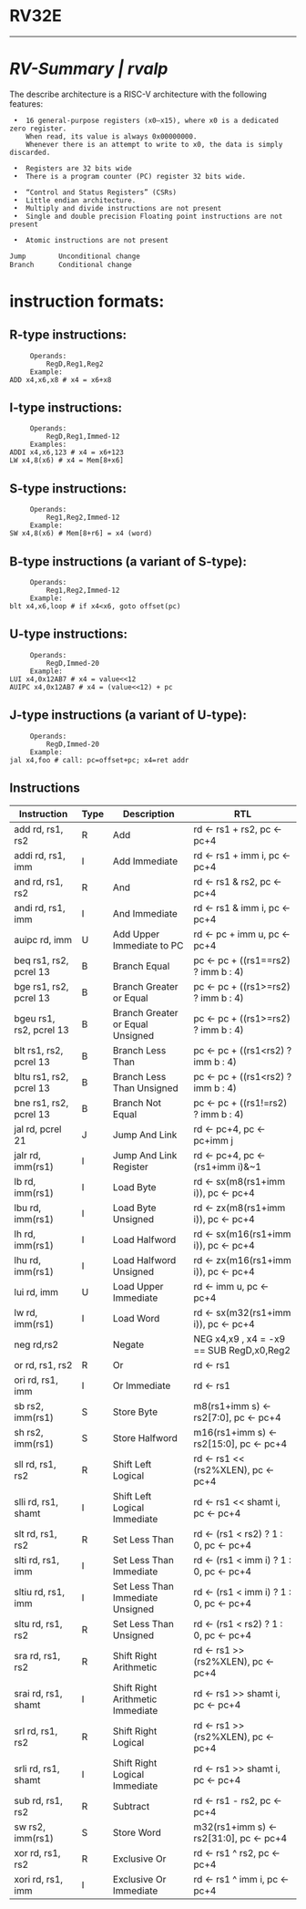 # RV32E
---
# _RV-Summary | rvalp_

The describe architecture is a RISC-V	architecture	with	the	following	features:	

	 •	16 general-purpose registers (x0–x15), where x0 is a dedicated zero register. 
	 	When read, its value is always 0x00000000. 
		Whenever there is an attempt to write to x0, the data is simply discarded.
	 
	 •	Registers are 32 bits wide
	 •	There is a program counter (PC) register 32 bits wide.	
	 
	 •	“Control and Status Registers” (CSRs)	
	 •	Little endian architecture.
	 •	Multiply and divide instructions are not present	
	 •	Single and double precision Floating point instructions are not present	
	 
	 •	Atomic instructions are not present

```sh
Jump    	Unconditional change
Branch  	Conditional change
```

# instruction	formats:	

## R-type	instructions:	
	 	 Operands:	
	 	 	 RegD,Reg1,Reg2	
	 	 Example:	
    ADD x4,x6,x8 # x4 = x6+x8
##  I-type	instructions:	
	 	 Operands:	
	 	 	 RegD,Reg1,Immed-12	
	 	 Examples:	
    ADDI x4,x6,123 # x4 = x6+123
    LW x4,8(x6) # x4 = Mem[8+x6]
##  S-type	instructions:	
	 	 Operands:	
	 	 	 Reg1,Reg2,Immed-12	
	 	 Example:	
    SW x4,8(x6) # Mem[8+r6] = x4 (word)
##  B-type	instructions	(a	variant	of	S-type):	
	 	 Operands:	
	 	 	 Reg1,Reg2,Immed-12	
	 	 Example:	
    blt x4,x6,loop # if x4<x6, goto offset(pc)
##  U-type	instructions:	
	 	 Operands:	
	 	 	 RegD,Immed-20	
	 	 Example:	
    LUI x4,0x12AB7 # x4 = value<<12
    AUIPC x4,0x12AB7 # x4 = (value<<12) + pc
##  J-type	instructions	(a	variant	of	U-type):	
	 	 Operands:	
	 	 	 RegD,Immed-20	
	 	 Example:	
    jal x4,foo # call: pc=offset+pc; x4=ret addr



## Instructions

| Instruction | Type | Description | RTL |
| ------ | ------ | ------ | ------ |
add rd, rs1, rs2 | R | Add | rd ← rs1 + rs2, pc ← pc+4
addi rd, rs1, imm | I | Add Immediate | rd ← rs1 + imm i, pc ← pc+4
and rd, rs1, rs2 | R | And | rd ← rs1 & rs2, pc ← pc+4
andi rd, rs1, imm | I | And Immediate | rd ← rs1 & imm i, pc ← pc+4
auipc rd, imm | U | Add Upper Immediate to PC | rd ← pc + imm u, pc ← pc+4
beq rs1, rs2, pcrel 13 | B | Branch Equal | pc ← pc + ((rs1==rs2) ? imm b : 4)
bge rs1, rs2, pcrel 13 | B | Branch Greater or Equal | pc ← pc + ((rs1>=rs2) ? imm b : 4)
bgeu rs1, rs2, pcrel 13 | B | Branch Greater or Equal Unsigned | pc ← pc + ((rs1>=rs2) ? imm b : 4)
blt rs1, rs2, pcrel 13 | B | Branch Less Than | pc ← pc + ((rs1<rs2) ? imm b : 4)
bltu rs1, rs2, pcrel 13 | B | Branch Less Than Unsigned | pc ← pc + ((rs1<rs2) ? imm b : 4)
bne rs1, rs2, pcrel 13 | B | Branch Not Equal | pc ← pc + ((rs1!=rs2) ? imm b : 4)
jal rd, pcrel 21 | J | Jump And Link | rd ← pc+4, pc ← pc+imm j
jalr rd, imm(rs1) | I | Jump And Link Register | rd ← pc+4, pc ← (rs1+imm i)&~1
lb rd, imm(rs1) | I | Load Byte | rd ← sx(m8(rs1+imm i)), pc ← pc+4
lbu rd, imm(rs1) | I | Load Byte Unsigned | rd ← zx(m8(rs1+imm i)), pc ← pc+4
lh rd, imm(rs1) | I | Load Halfword | rd ← sx(m16(rs1+imm i)), pc ← pc+4
lhu rd, imm(rs1) | I | Load Halfword Unsigned | rd ← zx(m16(rs1+imm i)), pc ← pc+4
lui rd, imm | U | Load Upper Immediate | rd ← imm u, pc ← pc+4
lw rd, imm(rs1) | I | Load Word | rd ← sx(m32(rs1+imm i)), pc ← pc+4
neg rd,rs2 |  | Negate | NEG x4,x9  , x4 = -x9  == SUB RegD,x0,Reg2
or rd, rs1, rs2 | R | Or | rd ← rs1 | rs2, pc ← pc+4
ori rd, rs1, imm | I | Or Immediate | rd ← rs1 | imm i, pc ← pc+4
sb rs2, imm(rs1) | S | Store Byte | m8(rs1+imm s) ← rs2[7:0], pc ← pc+4
sh rs2, imm(rs1) | S | Store Halfword | m16(rs1+imm s) ← rs2[15:0], pc ← pc+4
sll rd, rs1, rs2 | R | Shift Left Logical | rd ← rs1 << (rs2%XLEN), pc ← pc+4
slli rd, rs1, shamt | I | Shift Left Logical Immediate | rd ← rs1 << shamt i, pc ← pc+4
slt rd, rs1, rs2 | R | Set Less Than | rd ← (rs1 < rs2) ? 1 : 0, pc ← pc+4
slti rd, rs1, imm | I | Set Less Than Immediate | rd ← (rs1 < imm i) ? 1 : 0, pc ← pc+4
sltiu rd, rs1, imm | I | Set Less Than Immediate Unsigned | rd ← (rs1 < imm i) ? 1 : 0, pc ← pc+4
sltu rd, rs1, rs2 | R | Set Less Than Unsigned | rd ← (rs1 < rs2) ? 1 : 0, pc ← pc+4
sra rd, rs1, rs2 | R | Shift Right Arithmetic | rd ← rs1 >> (rs2%XLEN), pc ← pc+4
srai rd, rs1, shamt | I | Shift Right Arithmetic Immediate | rd ← rs1 >> shamt i, pc ← pc+4
srl rd, rs1, rs2 | R | Shift Right Logical | rd ← rs1 >> (rs2%XLEN), pc ← pc+4
srli rd, rs1, shamt | I | Shift Right Logical Immediate | rd ← rs1 >> shamt i, pc ← pc+4
sub rd, rs1, rs2 | R | Subtract | rd ← rs1 - rs2, pc ← pc+4
sw rs2, imm(rs1) | S | Store Word | m32(rs1+imm s) ← rs2[31:0], pc ← pc+4
xor rd, rs1, rs2 | R | Exclusive Or | rd ← rs1 ^ rs2, pc ← pc+4
xori rd, rs1, imm | I | Exclusive Or Immediate | rd ← rs1 ^ imm i, pc ← pc+4
